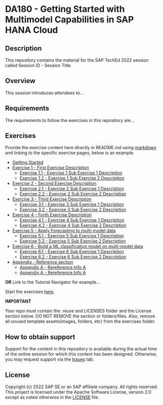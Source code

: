 # DA180 - Getting Started with Multimodel Capabilities in SAP HANA Cloud

## Description

This repository contains the material for the SAP TechEd 2022 session called Session ID - Session Title.  

## Overview

This session introduces attendees to...

## Requirements

The requirements to follow the exercises in this repository are...

## Exercises

Provide the exercise content here directly in README.md using [markdown](https://guides.github.com/features/mastering-markdown/) and linking to the specific exercise pages, below is an example.

- [Getting Started](exercises/ex0/)
- [Exercise 1 - First Exercise Description](exercises/ex1/)
    - [Exercise 1.1 - Exercise 1 Sub Exercise 1 Description](exercises/ex1#exercise-11-sub-exercise-1-description)
    - [Exercise 1.2 - Exercise 1 Sub Exercise 2 Description](exercises/ex1#exercise-12-sub-exercise-2-description)
- [Exercise 2 - Second Exercise Description](exercises/ex2/)
    - [Exercise 2.1 - Exercise 2 Sub Exercise 1 Description](exercises/ex2#exercise-21-sub-exercise-1-description)
    - [Exercise 2.2 - Exercise 2 Sub Exercise 2 Description](exercises/ex2#exercise-22-sub-exercise-2-description)
- [Exercise 3 - Third Exercise Description](exercises/ex3/)
    - [Exercise 3.1 - Exercise 3 Sub Exercise 1 Description](exercises/ex3#exercise-31-sub-exercise-1-description)
    - [Exercise 3.2 - Exercise 3 Sub Exercise 2 Description](exercises/ex3#exercise-32-sub-exercise-2-description)
- [Exercise 4 - Forth Exercise Description](exercises/ex4/)
    - [Exercise 4.1 - Exercise 4 Sub Exercise 1 Description](exercises/ex4#exercise-41-sub-exercise-1-description)
    - [Exercise 4.2 - Exercise 4 Sub Exercise 2 Description](exercises/ex4#exercise-42-sub-exercise-2-description)
- [Exercise 5 - Apply Forecasting to multi-model data](exercises/ex5/)
    - [Exercise 5.1 - Exercise 5 Sub Exercise 1 Description](exercises/ex5#exercise-51-sub-exercise-1-description)
    - [Exercise 5.2 - Exercise 5 Sub Exercise 2 Description](exercises/ex5#exercise-52-sub-exercise-2-description)
- [Exercise 6 - Build a ML classification model on multi-model data](exercises/ex6/)
    - [Exercise 6.1 - Exercise 6 Sub Exercise 1 Description](exercises/ex6#exercise-61-sub-exercise-1-description)
    - [Exercise 6.2 - Exercise 6 Sub Exercise 2 Description](exercises/ex6#exercise-62-sub-exercise-2-description)
- [Appendix - Reference section](exercises/ex9_appendix/)
    - [Appendix A - Rereference Info A](exercises/ex9_appendix#exercise-41-sub-exercise-1-description)
    - [Appendix A - Rereference Info A](exercises/ex9_appendix#exercise-42-sub-exercise-2-description)
    
**OR** Link to the Tutorial Navigator for example...

Start the exercises [here](https://developers.sap.com/tutorials/abap-environment-trial-onboarding.html).

**IMPORTANT**

Your repo must contain the .reuse and LICENSES folder and the License section below. DO NOT REMOVE the section or folders/files. Also, remove all unused template assets(images, folders, etc) from the exercises folder. 

## How to obtain support

Support for the content in this repository is available during the actual time of the online session for which this content has been designed. Otherwise, you may request support via the [Issues](../../issues) tab.

## License
Copyright (c) 2022 SAP SE or an SAP affiliate company. All rights reserved. This project is licensed under the Apache Software License, version 2.0 except as noted otherwise in the [LICENSE](LICENSES/Apache-2.0.txt) file.
